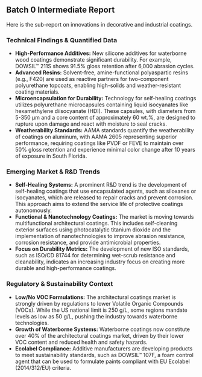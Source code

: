 ## Batch 0 Intermediate Report

Here is the sub-report on innovations in decorative and industrial coatings.

### **Technical Findings & Quantified Data**

*   **High-Performance Additives:** New silicone additives for waterborne wood coatings demonstrate significant durability. For example, DOWSIL™ 211S shows 91.5% gloss retention after 6,000 abrasion cycles.
*   **Advanced Resins:** Solvent-free, amine-functional polyaspartic resins (e.g., F420) are used as reactive partners for two-component polyurethane topcoats, enabling high-solids and weather-resistant coating materials.
*   **Microencapsulation for Durability:** Technology for self-healing coatings utilizes polyurethane microcapsules containing liquid isocyanates like hexamethylene diisocyanate (HDI). These capsules, with diameters from 5-350 μm and a core content of approximately 60 wt.%, are designed to rupture upon damage and react with moisture to seal cracks.
*   **Weatherability Standards:** AAMA standards quantify the weatherability of coatings on aluminum, with AAMA 2605 representing superior performance, requiring coatings like PVDF or FEVE to maintain over 50% gloss retention and experience minimal color change after 10 years of exposure in South Florida.

### **Emerging Market & R&D Trends**

*   **Self-Healing Systems:** A prominent R&D trend is the development of self-healing coatings that use encapsulated agents, such as siloxanes or isocyanates, which are released to repair cracks and prevent corrosion. This approach aims to extend the service life of protective coatings autonomously.
*   **Functional & Nanotechnology Coatings:** The market is moving towards multifunctional architectural coatings. This includes self-cleaning exterior surfaces using photocatalytic titanium dioxide and the implementation of nanotechnologies to improve abrasion resistance, corrosion resistance, and provide antimicrobial properties.
*   **Focus on Durability Metrics:** The development of new ISO standards, such as ISO/CD 81744 for determining wet-scrub resistance and cleanability, indicates an increasing industry focus on creating more durable and high-performance coatings.

### **Regulatory & Sustainability Context**

*   **Low/No VOC Formulations:** The architectural coatings market is strongly driven by regulations to lower Volatile Organic Compounds (VOCs). While the US national limit is 250 g/L, some regions mandate levels as low as 50 g/L, pushing the industry towards waterborne technologies.
*   **Growth of Waterborne Systems:** Waterborne coatings now constitute over 40% of the architectural coatings market, driven by their lower VOC content and reduced health and safety hazards.
*   **Ecolabel Compliance:** Additive manufacturers are developing products to meet sustainability standards, such as DOWSIL™ 107F, a foam control agent that can be used to formulate paints compliant with EU Ecolabel (2014/312/EU) criteria.